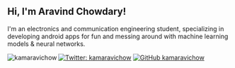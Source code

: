 <h2> Hi, I'm Aravind Chowdary! </h2>
I'm an electronics and communication engineering student, specializing in developing android apps for fun and messing around with machine learning models & neural networks.


<p><img align="left" src="https://github-readme-stats.vercel.app/api/top-langs/?username=kamaravichow&layout=compact&hide=html" alt="kamaravichow" /></p>


[![Twitter: kamaravichow](https://img.shields.io/twitter/follow/kamaravichow?style=for-the-badge)](https://twitter.com/kamaravichow)
[![GitHub kamaravichow](https://img.shields.io/github/followers/kamaravichow?label=Follow%20Now&style=for-the-badge)](https://github.com/kamaravichow)


